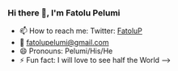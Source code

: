 ### Hi there 👋, I'm Fatolu Pelumi

- 📫 How to reach me: Twitter: [FatoluP](https://twitter.com/FPelumi)
- 📩 fatolupelumi@gmail.com
- 😄 Pronouns: Pelumi/His/He
- ⚡ Fun fact: I will love to see half the World
-->



